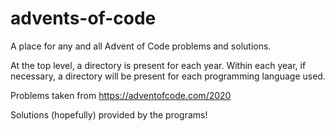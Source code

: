 # advents-of-code

A place for any and all Advent of Code problems and solutions.

At the top level, a directory is present for each year. Within each year, if necessary, a
directory will be present for each programming language used.

Problems taken from https://adventofcode.com/2020

Solutions (hopefully) provided by the programs!
